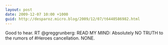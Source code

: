 ```yaml
---
layout: post
date: 2009-12-07 10:00 +1000
guid: http://desparoz.micro.blog/2009/12/07/t6440586982.html
---
```

Good to hear. RT @greggrunberg: READ MY MIND: Absolutely NO TRUTH to the rumors of #Heroes cancellation.  NONE.
